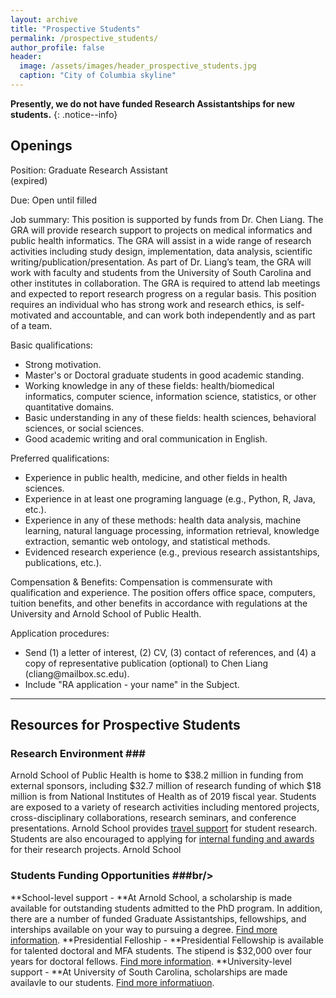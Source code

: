 ```yaml
---
layout: archive
title: "Prospective Students"
permalink: /prospective_students/
author_profile: false
header:
  image: /assets/images/header_prospective_students.jpg
  caption: "City of Columbia skyline"
---
```


**Presently, we do not have funded Research Assistantships for new students.**
{: .notice--info}

## Openings

Position: Graduate Research Assistant<br/>(expired)

Due: Open until filled<br/>

Job summary: This position is supported by funds from Dr. Chen Liang. The GRA will provide research support to projects on medical informatics and public health informatics. The GRA will assist in a wide range of research activities including study design, implementation, data analysis, scientific writing/publication/presentation. As part of Dr. Liang’s team, the GRA will work with faculty and students from the University of South Carolina and other institutes in collaboration. The GRA is required to attend lab meetings and expected to report research progress on a regular basis. This position requires an individual who has strong work and research ethics, is self-motivated and accountable, and can work both independently and as part of a team.<br/>

Basic qualifications:
- Strong motivation.
- Master's or Doctoral graduate students in good academic standing. 
- Working knowledge in any of these fields: health/biomedical informatics, computer science, information science, statistics, or other quantitative domains.
- Basic understanding in any of these fields: health sciences, behavioral sciences, or social sciences.
- Good academic writing and oral communication in English.

Preferred qualifications: 
- Experience in public health, medicine, and other fields in health sciences.
- Experience in at least one programing language (e.g., Python, R, Java, etc.).
- Experience in any of these methods: health data analysis, machine learning, natural language processing, information retrieval, knowledge extraction, semantic web ontology, and statistical methods.
- Evidenced research experience (e.g., previous research assistantships, publications, etc.).

Compensation & Benefits: Compensation is commensurate with qualification and experience. The position offers office space, computers, tuition benefits, and other benefits in accordance with regulations at the University and Arnold School of Public Health.

Application procedures:
- Send (1) a letter of interest, (2) CV, (3) contact of references, and (4) a copy of representative publication (optional) to Chen Liang (&#99;&#108;&#105;&#97;&#110;&#103;&#64;&#109;&#97;&#105;&#108;&#98;&#111;&#120;&#46;&#115;&#99;&#46;&#101;&#100;&#117;).
- Include "RA application - your name" in the Subject.

---
## Resources for Prospective Students

### Research Environment ###<br/>
Arnold School of Public Health is home to $38.2 million in funding from external sponsors, including $32.7 million of research funding of which $18 million is from National Institutes of Health as of 2019 fiscal year. Students are exposed to a variety of research activities including mentored projects, cross-disciplinary collaborations, research seminars, and conference presentations. Arnold School provides [travel support](https://www.sc.edu/study/colleges_schools/public_health/internal/current_students/student_travel_funding/index.php) for student research. Students are also encouraged to applying for [internal funding and awards](https://sc.edu/about/offices_and_divisions/research/internal_funding_awards/students/) for their research projects. Arnold School 

### Students Funding Opportunities ###br/>
**School-level support - **At Arnold School, a scholarship is made available for outstanding students admitted to the PhD program. In addition, there are a number of funded Graduate Assistantships, fellowships, and interships available on your way to pursuing a degree. [Find more information](https://www.sc.edu/study/colleges_schools/public_health/apply/graduate_applicants/finanancial_information/index.php).
**Presidential Felloship - **Presidential Fellowship is available for talented doctoral and MFA students. The stipend is $32,000 over four years for doctoral fellows. [Find more information](https://www.sc.edu/study/colleges_schools/graduate_school/opportunities_support/scholarly_initiatives/presidential-fellowship/index.php).
**University-level support - **At University of South Carolina, scholarships are made availavle to our students. [Find more informatiuon](https://sc.edu/about/offices_and_divisions/financial_aid/scholarships/index.php).